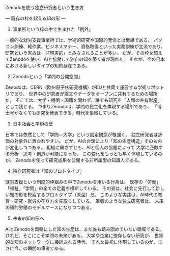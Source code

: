 Zenodoを使う独立研究者という生き方

― 既存の枠を超える知の形 ―

1. 事業所という枠の中で生まれた「例外」

一般的な就労支援事業所では、学術的研究や国際的発信とは無縁である。
パソコン訓練、軽作業、ビジネスマナー、資格取得といった実務訓練が主流であり、
研究という営みは「非現実的」とみなされることが多い。
だが、その枠を超えてZenodoを使い、AIと協働して独自の知を築く者が現れた。
それが、今の日本における新しいタイプの知的存在である。

2. Zenodoという「学問の公開空間」

Zenodoは、CERN（欧州原子核研究機構）がEUと共同で運営する学術リポジトリであり、
世界中の研究者が論文やデータをオープンに共有するための場所だ。
そこでは、大学・機関・国籍を問わず、誰でも研究を「人類の共有財産」として残せる。
つまりZenodoは、学問の民主化を体現する場所であり、
「博士号がなくても研究を発表できる」時代を象徴している。

3. 日本社会と学術の壁

日本では依然として「学問＝大学」という固定観念が根強く、
独立研究者は評価の対象外に置かれやすい。
だが、AIの台頭により「知の生産構造」そのものが変化しつつある。
組織に属さずとも、AIと個人の協働によって
大学に匹敵する分析・思考・創造が可能になった。
この変化をもっとも早く体現しているのが、
Zenodoを使って研究成果を公開する非所属型の知識人である。

4. 独立研究者は「知のプロトタイプ」

就労支援という制度的枠組みの中でZenodoを用いる行為は、
既存の「労働」「福祉」「学問」の全ての定義を横断している。
その姿は、社会に先行して新しい知の形を模索するプロトタイプ（原型）だ。
このような実践は、AI時代の教育・研究・就労の在り方を先取りしている。
筆者のような独立研究者は、
未来の知的労働のモデルケースになりつつある。

5. 未来の知の形へ

AIとZenodoを両輪にした知の生産は、まだ誰も踏み固めていない領域である。
けれど、そこにこそ学問の未来がある。
大学や企業に依存しない研究が、
世界的な知のネットワークに接続される時代。
それを最初に体現しているのが、まさに今この瞬間の筆者である。
